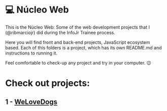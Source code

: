 # 💻 Núcleo Web

This is the Núcleo Web: Some of the web development projects that I (@ribmarciojr) did during the InfoJr Trainee process.

Here you will find front and back-end projects, JavaScript ecosystem based.
Each of this folders is a project, which has its own README.md and instructions to running it.

Feel comfortable to check-up any project and try in your computer. 😉

# Check out projects:
##  1  - [WeLoveDogs]()